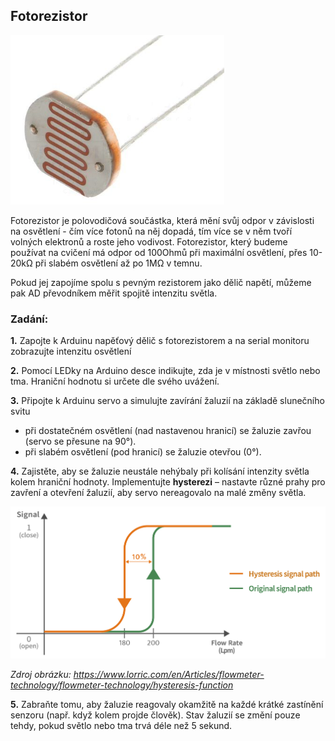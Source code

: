 ## Fotorezistor

![image](img/10_Fotorezistor_1.png)

Fotorezistor je polovodičová součástka, která mění svůj odpor v závislosti na osvětlení - čím více fotonů na něj dopadá, tím více se v něm tvoří volných elektronů a roste jeho vodivost. Fotorezistor, který budeme používat na cvičení má odpor od 100Ohmů při maximální osvětlení, přes  10-20kΩ při slabém osvětlení až po 1MΩ v temnu.

Pokud jej zapojíme spolu s pevným rezistorem jako dělič napětí, můžeme pak AD převodníkem měřit spojitě intenzitu světla.

### Zadání:

**1.** Zapojte k Arduinu napěťový dělič s fotorezistorem a na serial monitoru zobrazujte intenzitu osvětlení

**2.** Pomocí LEDky na Arduino desce indikujte, zda je v místnosti světlo nebo tma. Hraniční hodnotu si určete dle svého uvážení.

**3.** Připojte k Arduinu servo a simulujte zavírání žaluzií na základě slunečního svitu 
- při dostatečném osvětlení (nad nastavenou hranicí) se žaluzie zavřou (servo se přesune na 90°).
- při slabém osvětlení (pod hranicí) se žaluzie otevřou (0°).
      
**4.** Zajistěte, aby se žaluzie neustále nehýbaly při kolísání intenzity světla kolem hraniční hodnoty. Implementujte **hysterezi** – nastavte různé prahy pro zavření a otevření žaluzií, aby servo nereagovalo na malé změny světla.


<img src="img/10_Fotorezistor_2.png" width="600"/>

*Zdroj obrázku: https://www.lorric.com/en/Articles/flowmeter-technology/flowmeter-technology/hysteresis-function*

**5.** Zabraňte tomu, aby žaluzie reagovaly okamžitě na každé krátké zastínění senzoru (např. když kolem projde člověk). Stav žaluzií se změní pouze tehdy, pokud světlo nebo tma trvá déle než 5 sekund.

